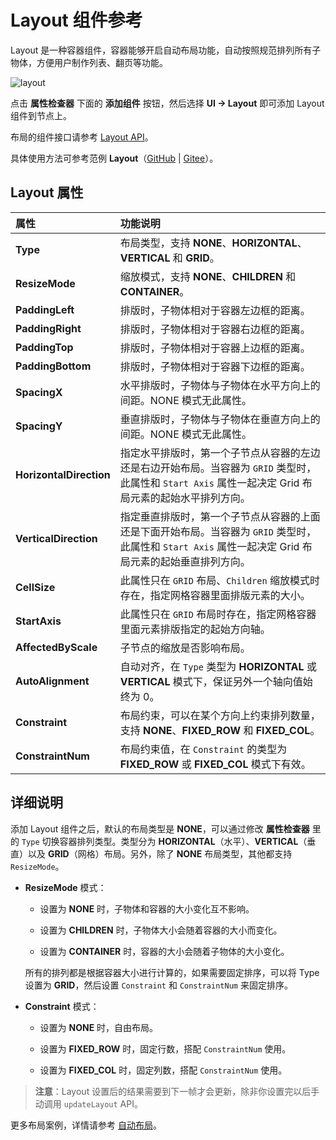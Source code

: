 # Layout 组件参考

Layout 是一种容器组件，容器能够开启自动布局功能，自动按照规范排列所有子物体，方便用户制作列表、翻页等功能。

![layout](layout/layout.png)

点击 **属性检查器** 下面的 **添加组件** 按钮，然后选择 **UI -> Layout** 即可添加 Layout 组件到节点上。

布局的组件接口请参考 [Layout API](__APIDOC__/zh/class/Layout)。

具体使用方法可参考范例 **Layout**（[GitHub](https://github.com/cocos/cocos-test-projects/tree/v3.5/assets/cases/ui/05.layout) | [Gitee](https://gitee.com/mirrors_cocos-creator/test-cases-3d/tree/v3.5/assets/cases/ui/05.layout)）。

## Layout 属性

| 属性                 | 功能说明     |
| :-----------------  | :--------- |
| **Type**                 | 布局类型，支持 **NONE**、**HORIZONTAL**、**VERTICAL** 和 **GRID**。                                                                                                 |
| **ResizeMode**         | 缩放模式，支持 **NONE**、**CHILDREN** 和 **CONTAINER**。                                                                                                        |
| **PaddingLeft**         | 排版时，子物体相对于容器左边框的距离。                                                                                                            |
| **PaddingRight**         | 排版时，子物体相对于容器右边框的距离。                                                                                                            |
| **PaddingTop**           | 排版时，子物体相对于容器上边框的距离。                                                                                                            |
| **PaddingBottom**        | 排版时，子物体相对于容器下边框的距离。                                                                                                            |
| **SpacingX**             | 水平排版时，子物体与子物体在水平方向上的间距。NONE 模式无此属性。                                                                                  |
| **SpacingY**             | 垂直排版时，子物体与子物体在垂直方向上的间距。NONE 模式无此属性。                                                                                  |
| **HorizontalDirection** | 指定水平排版时，第一个子节点从容器的左边还是右边开始布局。当容器为 `GRID` 类型时，此属性和 `Start Axis` 属性一起决定 Grid 布局元素的起始水平排列方向。 |
| **VerticalDirection**   | 指定垂直排版时，第一个子节点从容器的上面还是下面开始布局。当容器为 `GRID` 类型时，此属性和 `Start Axis` 属性一起决定 Grid 布局元素的起始垂直排列方向。 |
| **CellSize**            | 此属性只在 `GRID` 布局、`Children` 缩放模式时存在，指定网格容器里面排版元素的大小。                                                                                       |
| **StartAxis**           | 此属性只在 `GRID` 布局时存在，指定网格容器里面元素排版指定的起始方向轴。                                                                             |
| **AffectedByScale**    | 子节点的缩放是否影响布局。  |
| **AutoAlignment**    | 自动对齐，在 `Type` 类型为 **HORIZONTAL** 或 **VERTICAL** 模式下，保证另外一个轴向值始终为 0。 |
| **Constraint**    | 布局约束，可以在某个方向上约束排列数量，支持 **NONE**、**FIXED_ROW** 和 **FIXED_COL**。 |
| **ConstraintNum**    | 布局约束值，在 `Constraint` 的类型为 **FIXED_ROW** 或 **FIXED_COL** 模式下有效。 |

## 详细说明

添加 Layout 组件之后，默认的布局类型是 **NONE**，可以通过修改 **属性检查器** 里的 `Type` 切换容器排列类型。类型分为 **HORIZONTAL**（水平）、**VERTICAL**（垂直）以及 **GRID**（网格）布局。另外，除了 **NONE** 布局类型，其他都支持 `ResizeMode`。

- **ResizeMode** 模式：

    - 设置为 **NONE** 时，子物体和容器的大小变化互不影响。

    - 设置为 **CHILDREN** 时，子物体大小会随着容器的大小而变化。

    - 设置为 **CONTAINER** 时，容器的大小会随着子物体的大小变化。

    所有的排列都是根据容器大小进行计算的，如果需要固定排序，可以将 Type 设置为 **GRID**，然后设置 `Constraint` 和 `ConstraintNum` 来固定排序。

- **Constraint** 模式：

    - 设置为 **NONE** 时，自由布局。

    - 设置为 **FIXED_ROW** 时，固定行数，搭配 `ConstraintNum` 使用。

    - 设置为 **FIXED_COL** 时，固定列数，搭配 `ConstraintNum` 使用。

> **注意**：Layout 设置后的结果需要到下一帧才会更新，除非你设置完以后手动调用 `updateLayout` API。

更多布局案例，详情请参考 [自动布局](../engine/auto-layout.md)。
